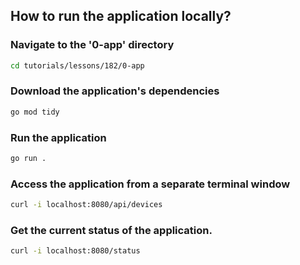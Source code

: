 ## How to run the application locally?

### Navigate to the '0-app' directory

```bash
cd tutorials/lessons/182/0-app
```

### Download the application's dependencies

```bash
go mod tidy
```

### Run the application

```bash
go run .
```

### Access the application from a separate terminal window

```bash
curl -i localhost:8080/api/devices
```

### Get the current status of the application.

```bash
curl -i localhost:8080/status
```